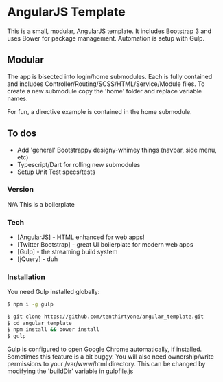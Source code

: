 # AngularJS Template

This is a small, modular, AngularJS template. It includes Bootstrap 3 and uses Bower for package management. Automation is setup with Gulp.

## Modular

The app is bisected into login/home submodules. Each is fully contained and includes Controller/Routing/SCSS/HTML/Service/Module files. To create a new submodule copy the 'home' folder and replace variable names. 

For fun, a directive example is contained in the home submodule.

## To dos
  - Add 'general' Bootstrappy designy-whimey things (navbar, side menu, etc)
  - Typescript/Dart for rolling new submodules
  - Setup Unit Test specs/tests

### Version

N/A This is a boilerplate

### Tech

* [AngularJS] - HTML enhanced for web apps!
* [Twitter Bootstrap] - great UI boilerplate for modern web apps
* [Gulp] - the streaming build system
* [jQuery] - duh

### Installation

You need Gulp installed globally:

```sh
$ npm i -g gulp
```

```sh
$ git clone https://github.com/tenthirtyone/angular_template.git
$ cd angular_template
$ npm install && bower install
$ gulp
```

Gulp is configured to open Google Chrome automatically, if installed. Sometimes this feature is a bit buggy. You will also need ownership/write permissions to your /var/www/html directory. This can be changed by modifying the 'buildDir' variable in gulpfile.js




